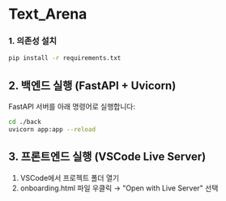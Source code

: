 # Text_Arena

### 1. 의존성 설치

```bash
pip install -r requirements.txt
```

## 2. 백엔드 실행 (FastAPI + Uvicorn)

FastAPI 서버를 아래 명령어로 실행합니다:

```bash
cd ./back
uvicorn app:app --reload
```

## 3. 프론트엔드 실행 (VSCode Live Server)

1. VSCode에서 프로젝트 폴더 열기
2. onboarding.html 파일 우클릭 → "Open with Live Server" 선택

